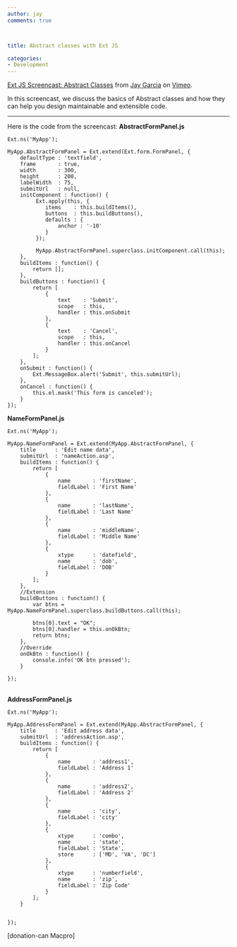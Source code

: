 ```yaml
---
author: jay
comments: true



title: Abstract classes with Ext JS

categories:
- Development
---
```






[Ext JS Screencast: Abstract Classes](http://vimeo.com/12017473) from [Jay Garcia](http://vimeo.com/tdgi) on [Vimeo](http://vimeo.com).





In this screencast, we discuss the basics of Abstract classes and how they can help you design maintainable and extensible code.





* * *





Here is the code from the screencast:
**AbstractFormPanel.js**




    
    
    Ext.ns('MyApp');
    
    MyApp.AbstractFormPanel = Ext.extend(Ext.form.FormPanel, {
        defaultType : 'textfield',
        frame       : true,
        width       : 300,
        height      : 200,
        labelWidth  : 75,
        submitUrl   : null,
        initComponent : function() {
             Ext.apply(this, {
                items    : this.buildItems(),
                buttons  : this.buildButtons(),
                defaults : {
                    anchor : '-10'
                }
             });
    
             MyApp.AbstractFormPanel.superclass.initComponent.call(this);
        },
        buildItems : function() {
            return [];
        },
        buildButtons : function() {
            return [
                {
                    text    : 'Submit',
                    scope   : this,
                    handler : this.onSubmit
                },
                {
                    text    : 'Cancel',
                    scope   : this,
                    handler : this.onCancel
                }
            ];
        },
        onSubmit : function() {
            Ext.MessageBox.alert('Submit', this.submitUrl);    
        },
        onCancel : function() {
            this.el.mask('This form is canceled');
        }
    });
    





  
**NameFormPanel.js**




    
    
    Ext.ns('MyApp');
    
    MyApp.NameFormPanel = Ext.extend(MyApp.AbstractFormPanel, {
        title      : 'Edit name data',
        submitUrl  : 'nameAction.asp',
        buildItems : function() {
            return [
                {
                    name       : 'firstName',
                    fieldLabel : 'First Name'
                },
                {
                    name       : 'lastName',
                    fieldLabel : 'Last Name'
                },
                {
                    name       : 'middleName',
                    fieldLabel : 'Middle Name'
                },
                {
                    xtype      : 'datefield',
                    name       : 'dob',
                    fieldLabel : 'DOB'
                }
            ];
        },
        //Extension
        buildButtons : function() {
            var btns = MyApp.NameFormPanel.superclass.buildButtons.call(this);
    
            btns[0].text = "OK";
            btns[0].handler = this.onOkBtn;
            return btns;
        },
        //Override
        onOkBtn : function() {
            console.info('OK btn pressed');        
        }
       
    });





<br/>**AddressFormPanel.js**




    
    Ext.ns('MyApp');
    
    MyApp.AddressFormPanel = Ext.extend(MyApp.AbstractFormPanel, {
        title      : 'Edit address data',
        submitUrl  : 'addressAction.asp',
        buildItems : function() {
            return [
                {
                    name       : 'address1',
                    fieldLabel : 'Address 1'
                },
                {
                    name       : 'address2',
                    fieldLabel : 'Address 2'
                },
                {
                    name       : 'city',
                    fieldLabel : 'city'
                },
                {
                    xtype      : 'combo',
                    name       : 'state',
                    fieldLabel : 'State',
                    store      : ['MD', 'VA', 'DC']
                },
                {
                    xtype      : 'numberfield',
                    name       : 'zip',
                    fieldLabel : 'Zip Code'
                }
            ];
        }
    
    
    });





[donation-can Macpro]



